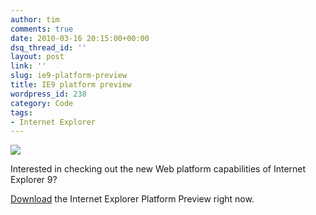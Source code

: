 ```yaml
---
author: tim
comments: true
date: 2010-03-16 20:15:00+00:00
dsq_thread_id: ''
layout: post
link: ''
slug: ie9-platform-preview
title: IE9 platform preview
wordpress_id: 238
category: Code
tags:
- Internet Explorer
---
```


[![](https://www.blogcdn.com/www.switched.com/media/2009/11/ie9scribble.jpg)](https://www.blogcdn.com/www.switched.com/media/2009/11/ie9scribble.jpg)

Interested in checking out the new Web platform capabilities of Internet
Explorer 9?

[Download](http://ie.microsoft.com/testdrive/info/ThankYou/Default.html) the
Internet Explorer Platform Preview right now.
